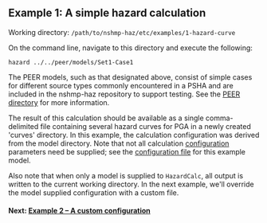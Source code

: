 Example 1: A simple hazard calculation
--------------------------------------

Working directory: `/path/to/nshmp-haz/etc/examples/1-hazard-curve`

On the command line, navigate to this directory and execute the following:

```Shell
hazard ../../peer/models/Set1-Case1
```

The PEER models, such as that designated above, consist of simple cases for different source types commonly encountered in a PSHA and are included in the nshmp-haz repository to support testing. See the [PEER directory](../../peer/) for more information.

The result of this calculation should be available as a single comma-delimited file containing several hazard curves for PGA in a newly created 'curves' directory. In this example, the calculation configuration was derived from the model directory. Note that not all calculation [configuration](https://github.com/usgs/nshmp-haz/wiki/Configuration) parameters need be supplied; see the [configuration file](../../peer/models/Set1-Case1/config.json) for this example model.

Also note that when only a model is supplied to `HazardCalc`, all output is written to the current working directory. In the next example, we'll override the model supplied configuration with a custom file.

#### Next: [Example 2 – A custom configuration](../2-custom-config)
